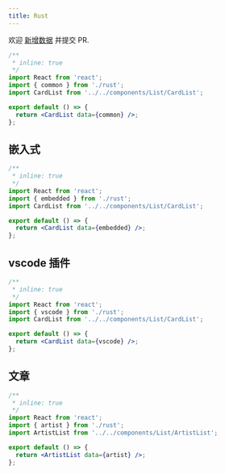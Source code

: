 ```yaml
---
title: Rust
---
```


<Alert type="info">
  欢迎 <a href="https://github.com/youngjuning/youngjuning.github.io/edit/main/docs/awesome/rust.js">新增数据</a> 并提交 PR.
</Alert>

```jsx
/**
 * inline: true
 */
import React from 'react';
import { common } from './rust';
import CardList from '../../components/List/CardList';

export default () => {
  return <CardList data={common} />;
};
```

## 嵌入式

```jsx
/**
 * inline: true
 */
import React from 'react';
import { embedded } from './rust';
import CardList from '../../components/List/CardList';

export default () => {
  return <CardList data={embedded} />;
};
```

## vscode 插件

```jsx
/**
 * inline: true
 */
import React from 'react';
import { vscode } from './rust';
import CardList from '../../components/List/CardList';

export default () => {
  return <CardList data={vscode} />;
};
```

## 文章

```jsx
/**
 * inline: true
 */
import React from 'react';
import { artist } from './rust';
import ArtistList from '../../components/List/ArtistList';

export default () => {
  return <ArtistList data={artist} />;
};
```
